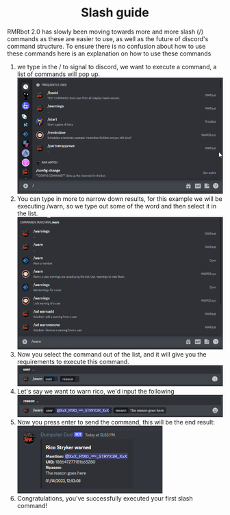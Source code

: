 <h1 align="center">Slash guide</h1>

RMRbot 2.0 has slowly been moving towards more and more slash (/) commands as these are easier to use, as well as the 
future of discord's command structure. To ensure there is no confusion about how to use these commands here is an explanation
on how to use these commands

1. we type in the / to signal to discord, we want to execute a command, a list of commands will pop up.<br>
![slash](img/slash.png)
2. You can type in more to narrow down results, for this example we will be executing /warn, so we type out some of the word and then select it in the list.<br>
![slashwarn](img/slashwarn.png)
3. Now you select the command out of the list, and it will give you the requirements to execute this command.<br>
![warn](img/command.png)
4. Let's say we want to warn rico, we'd input the following<br>
![reason](img/reason.png)
5. Now you press enter to send the command, this will be the end result: <br>
![result](img/result.png)
6. Congratulations, you've successfully executed your first slash command!